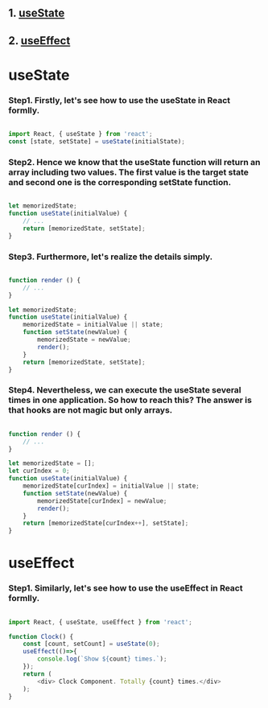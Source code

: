 
## 1. [useState](#useState)
## 2. [useEffect](#useEffect)


<a name="useState"></a>

# useState

### Step1. Firstly, let's see how to use the useState in React formlly.

``` javascript

import React, { useState } from 'react';
const [state, setState] = useState(initialState);

```

### Step2. Hence we know that the useState function will return an array including two values. The first value is the target state and second one is the corresponding setState function.

```javascript

let memorizedState;
function useState(initialValue) {
    // ...
    return [memorizedState, setState];
}

```

### Step3. Furthermore, let's realize the details simply.

```javascript

function render () {
    // ...
}

let memorizedState;
function useState(initialValue) {
    memorizedState = initialValue || state;
    function setState(newValue) {
        memorizedState = newValue;
        render();
    }
    return [memorizedState, setState];
}

```

### Step4. Nevertheless, we can execute the useState several times in one application. So how to reach this? The answer is that hooks are not magic but only arrays.

```javascript

function render () {
    // ...
}

let memorizedState = [];
let curIndex = 0;
function useState(initialValue) {
    memorizedState[curIndex] = initialValue || state;
    function setState(newValue) {
        memorizedState[curIndex] = newValue;
        render();
    }
    return [memorizedState[curIndex++], setState];
}

```

<a name="useEffect"></a>

# useEffect

### Step1. Similarly, let's see how to use the useEffect in React formlly.

``` javascript

import React, { useState, useEffect } from 'react';

function Clock() {
    const [count, setCount] = useState(0);
    useEffect(()=>{
        console.log(`Show ${count} times.`);
    });
    return (
        <div> Clock Component. Totally {count} times.</div>
    );
}

```
